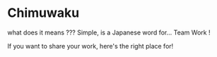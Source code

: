 # Chimuwaku
what does it means ??? 
Simple, is a Japanese word for...  Team Work !

If you want to share your work, here's the right place for!
